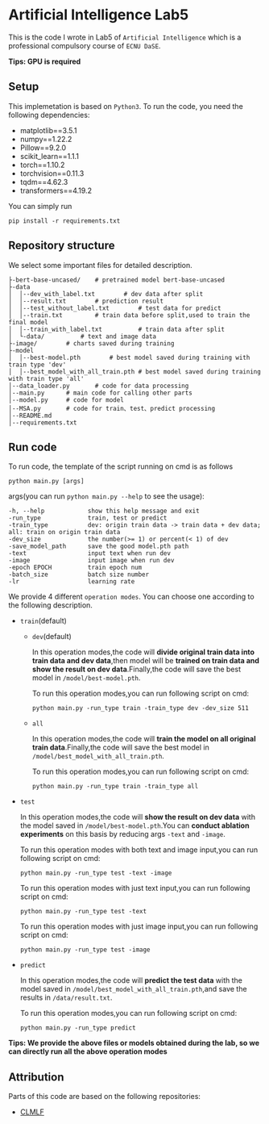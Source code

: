 # Artificial Intelligence Lab5

This is the code I wrote in Lab5 of `Artificial Intelligence` which is  a professional compulsory course of `ECNU DaSE`.

**Tips:  GPU is required**

## Setup

This implemetation is based on `Python3`. To run the code, you need the following dependencies:

- matplotlib==3.5.1
- numpy==1.22.2
- Pillow==9.2.0
- scikit_learn==1.1.1
- torch==1.10.2
- torchvision==0.11.3
- tqdm==4.62.3
- transformers==4.19.2

You can simply run

```
pip install -r requirements.txt
```

## Repository structure

We select some important files for detailed description.	

```
├-bert-base-uncased/    # pretrained model bert-base-uncased
├-data
│  │--dev_with_label.txt		# dev data after split
│  │--result.txt		# prediction result
│  │--test_without_label.txt		# test data for predict
│  │--train.txt			# train data before split,used to train the final model
│  │--train_with_label.txt			# train data after split
│  └-data/			# text and image data     
├-image/		# charts saved during training 
├-model
│  │--best-model.pth		# best model saved during training with train type 'dev'
│  │--best_model_with_all_train.pth # best model saved during training with train type 'all'
│--data_loader.py		# code for data processing
│--main.py		# main code for calling other parts
│--model.py		# code for model
│--MSA.py		# code for train、test、predict processing
│--README.md
│--requirements.txt
```

## Run code

To run code, the template of the script running on cmd is as follows

```
python main.py [args]
```

args(you can run `python main.py --help` to see the usage):

```
-h, --help            show this help message and exit
-run_type 		      train, test or predict
-train_type			  dev: origin train data -> train data + dev data; all: train on origin train data
-dev_size 			  the number(>= 1) or percent(< 1) of dev
-save_model_path	  save the good model.pth path
-text              	  input text when run dev
-image                input image when run dev
-epoch EPOCH          train epoch num
-batch_size			  batch size number
-lr                   learning rate
```

We provide 4 different `operation modes`. You can choose one according to the following description.

- `train`(default)

  - `dev`(default)

    In this operation modes,the code will **divide original train data into train data and dev data**,then model will be **trained on train data and show the result on dev data**.Finally,the code will save the best model in `/model/best-model.pth`.

    To run this operation modes,you can run following script on cmd:

    ```
    python main.py -run_type train -train_type dev -dev_size 511
    ```

  - `all`

    In this operation modes,the code will **train the model on all original train data**.Finally,the code will save the best model in `/model/best_model_with_all_train.pth`.

    To run this operation modes,you can run following script on cmd:

    ```
    python main.py -run_type train -train_type all
    ```

- `test`

  In this operation modes,the code will **show the result on dev data** with the model saved in `/model/best-model.pth`.You can **conduct ablation experiments** on this basis by reducing args `-text` and `-image`.

  To run this operation modes with both text and image input,you can run following script on cmd:

  ```
  python main.py -run_type test -text -image
  ```

  To run this operation modes with just text input,you can run following script on cmd:

  ```
  python main.py -run_type test -text
  ```

  To run this operation modes with just image input,you can run following script on cmd:

  ```
  python main.py -run_type test -image
  ```

- `predict`

  In this operation modes,the code will **predict the test data** with the model saved in `/model/best_model_with_all_train.pth`,and save the results in `/data/result.txt`.

  To run this operation modes,you can run following script on cmd:

  ```
  python main.py -run_type predict
  ```

**Tips: We provide the above files or models obtained during the lab, so we can directly run all the above operation modes**

## Attribution

Parts of this code are based on the following repositories:

- [CLMLF](https://github.com/Link-Li/CLMLF)